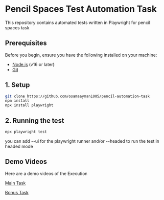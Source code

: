 # Pencil Spaces Test Automation Task

This repository contains automated tests written in Playwright for pencil spaces task

## Prerequisites

Before you begin, ensure you have the following installed on your machine:

- [Node.js](https://nodejs.org/) (v16 or later)
- [Git](https://git-scm.com/)

## 1. Setup

```bash
git clone https://github.com/osamaayman1005/pencil-automation-task
npm install
npx install playwright
```

## 2. Running the test
```bash
npx playwright test 
```
you can add --ui for the playwright runner and/or --headed to run the test in headed mode 

## Demo Videos

Here are a demo videos of the Execution

[Main Task](pencil-spaces-task.mp4)

[Bonus Task](pencil-spaces-bonus-task.mp4)
